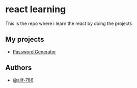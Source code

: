 
# react learning

This is the repo where i learn the react by doing the projects



## My projects

 - [Password Generator](https://github.com/alif-786/react_learning-/tree/main/password_generator)



## Authors

- [@alif-786](https://www.github.com/alif-786)

